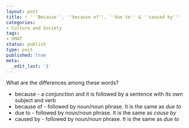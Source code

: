 ```yaml
---
layout: post
title: ! '''Because'', ''because of'', ''due to'' & ''caused by'''
categories:
- Culture and Society
tags:
- GMAT
status: publish
type: post
published: true
meta:
  _edit_last: '1'
---
```

What are the differences among these words?

- because - a conjunction and it is followed by a sentence with its own subject and verb
- because of - followed by noun/noun phrase. It is the same as _due to_
- due to - followed by noun/noun phrase. It is the same as _cause by_
- caused by - followed by noun/noun phrase. It is the same as _due to_
